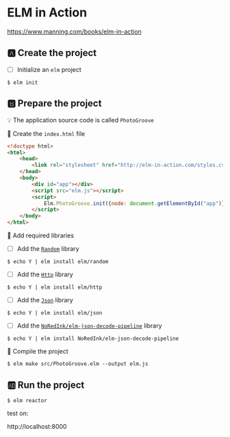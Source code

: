# ELM in Action

https://www.manning.com/books/elm-in-action


## :a: Create the project

- [ ] Initialize an `elm` project

```
$ elm init
```


## :b: Prepare the project

:bulb: The application source code is called `PhotoGroove`

:round_pushpin: Create the `index.html` file

```html
<!doctype html>
<html>
    <head>
        <link rel="stylesheet" href="http://elm-in-action.com/styles.css">
    </head>
    <body>
        <div id="app"></div>
        <script src="elm.js"></script>
        <script>
            Elm.PhotoGroove.init({node: document.getElementById("app")});
        </script>
    </body>
</html>
```

:round_pushpin: Add required libraries

- [ ] Add the [`Random`](https://package.elm-lang.org/packages/elm/random/latest/) library

```
$ echo Y | elm install elm/random
```

- [ ] Add the [`Http`](https://package.elm-lang.org/packages/elm/http/latest/) library

```
$ echo Y | elm install elm/http
```

- [ ] Add the [`Json`](https://package.elm-lang.org/packages/elm/json/latest/) library

```
$ echo Y | elm install elm/json 
```

- [ ] Add the [`NoRedInk/elm-json-decode-pipeline`](https://package.elm-lang.org/packages/NoRedInk/elm-json-decode-pipeline/latest) library


```
$ echo Y | elm install NoRedInk/elm-json-decode-pipeline
```

:round_pushpin:  Compile the project

```
$ elm make src/PhotoGroove.elm --output elm.js
```

## :ab: Run the project

```
$ elm reactor
```

test on:

http://localhost:8000

